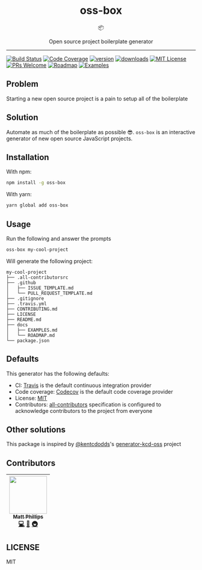 <div align="center">
<h1>oss-box</h1>

📦

Open source project boilerplate generator
</div>

<hr />

[![Build Status](https://img.shields.io/travis/mattphillips/oss-box.svg?style=flat-square)](https://travis-ci.org/mattphillips/oss-box)
[![Code Coverage](https://img.shields.io/codecov/c/github/mattphillips/oss-box.svg?style=flat-square)](https://codecov.io/github/mattphillips/oss-box)
[![version](https://img.shields.io/npm/v/oss-box.svg?style=flat-square)](https://www.npmjs.com/package/oss-box)
[![downloads](https://img.shields.io/npm/dm/oss-box.svg?style=flat-square)](http://npm-stat.com/charts.html?package=oss-box&from=2017-09-14)
[![MIT License](https://img.shields.io/npm/l/oss-box.svg?style=flat-square)](https://github.com/mattphillips/oss-box/blob/master/LICENSE)
[![PRs Welcome](https://img.shields.io/badge/PRs-welcome-brightgreen.svg?style=flat-square)](http://makeapullrequest.com)
[![Roadmap](https://img.shields.io/badge/%F0%9F%93%94-roadmap-CD9523.svg?style=flat-square)](https://github.com/mattphillips/oss-box/blob/master/docs/ROADMAP.md)
[![Examples](https://img.shields.io/badge/%F0%9F%92%A1-examples-ff615b.svg?style=flat-square)](https://github.com/mattphillips/oss-box/blob/master/docs/EXAMPLES.md)

## Problem

Starting a new open source project is a pain to setup all of the boilerplate

## Solution

Automate as much of the boilerplate as possible 😎. `oss-box` is an interactive generator of new open source
JavaScript projects.

## Installation

With npm:
```sh
npm install -g oss-box
```

With yarn:
```sh
yarn global add oss-box
```

## Usage

Run the following and answer the prompts
```bash
oss-box my-cool-project
```

Will generate the following project:

```
my-cool-project
├── .all-contributorsrc
├── .github
│   ├── ISSUE_TEMPLATE.md
│   └── PULL_REQUEST_TEMPLATE.md
├── .gitignore
├── .travis.yml
├── CONTRIBUTING.md
├── LICENSE
├── README.md
├── docs
│   ├── EXAMPLES.md
│   └── ROADMAP.md
└── package.json
```

## Defaults

This generator has the following defaults:

 - CI: [Travis](https://travis-ci.org/) is the default continuous integration provider
 - Code coverage: [Codecov](https://codecov.io/) is the default code coverage provider
 - License: [MIT](https://opensource.org/licenses/MIT)
 - Contributors: [all-contributors](https://github.com/kentcdodds/all-contributors) specification is configured to
 acknowledge contributors to the project from everyone

## Other solutions

This package is inspired by [@kentcdodds](https://github.com/kentcdodds)'s [generator-kcd-oss](https://github.com/kentcdodds/generator-kcd-oss) project

## Contributors

<!-- ALL-CONTRIBUTORS-LIST:START - Do not remove or modify this section -->
| [<img src="https://avatars0.githubusercontent.com/u/5610087?v=4" width="100px;"/><br /><sub>Matt Phillips</sub>](http://mattphillips.io)<br />[💻](https://github.com/mattphillips/oss-box/commits?author=mattphillips "Code") [📖](https://github.com/mattphillips/oss-box/commits?author=mattphillips "Documentation") [🚇](#infra-mattphillips "Infrastructure (Hosting, Build-Tools, etc)") |
| :---: |
<!-- ALL-CONTRIBUTORS-LIST:END -->

## LICENSE

MIT

